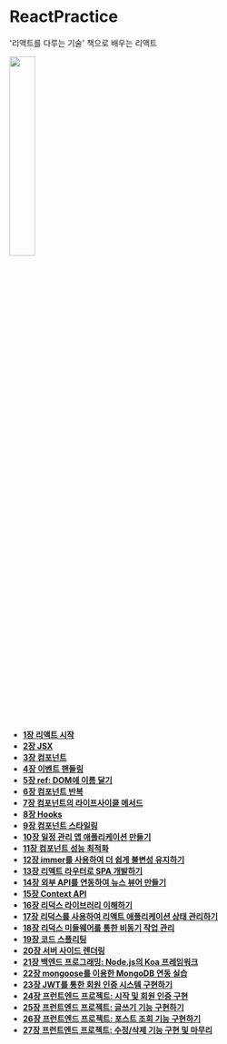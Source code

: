# ReactPractice
 '리액트를 다루는 기술' 책으로 배우는 리액트
 
<img src="https://user-images.githubusercontent.com/79067549/112588107-300bd680-8e42-11eb-9167-a88c4d84d5e8.jpg" width="30%" heigth="30%" >  

* [__1장 리액트 시작__](https://github.com/seuha516/ReactPractice/tree/main/01-hello-react)
* [__2장 JSX__](https://github.com/seuha516/ReactPractice/tree/main/02-hello-react)
* [__3장 컴포넌트__](https://github.com/seuha516/ReactPractice/tree/main/03-hello-react)
* [__4장 이벤트 핸들링__](https://github.com/seuha516/ReactPractice/tree/main/04-hello-react)
* [__5장 ref: DOM에 이름 달기__](https://github.com/seuha516/ReactPractice/tree/main/05-hello-react)
* [__6장 컴포넌트 반복__](https://github.com/seuha516/ReactPractice/tree/main/06-hello-react)
* [__7장 컴포넌트의 라이프사이클 메서드__](https://github.com/seuha516/ReactPractice/tree/main/07-hello-react)
* [__8장 Hooks__](https://github.com/seuha516/ReactPractice/tree/main/08-hooks-tutorial)
* [__9장 컴포넌트 스타일링__](https://github.com/seuha516/ReactPractice/tree/main/09-styling-react)
* [__10장 일정 관리 앱 애플리케이션 만들기__](https://github.com/seuha516/ReactPractice/tree/main/10-todo-app)
* [__11장 컴포넌트 성능 최적화__](https://github.com/seuha516/ReactPractice/tree/main/11-todo-app)
* [__12장 immer를 사용하여 더 쉽게 불변성 유지하기__](https://github.com/seuha516/ReactPractice/tree/main/12-immer-tutorial)
* [__13장 리액트 라우터로 SPA 개발하기__](https://github.com/seuha516/ReactPractice/tree/main/13-router-tutorial)
* [__14장 외부 API를 연동하여 뉴스 뷰어 만들기__](https://github.com/seuha516/ReactPractice/tree/main/14-news-viewer)
* [__15장 Context API__](https://github.com/seuha516/ReactPractice/tree/main/15-context-tutorial)
* [__16장 리덕스 라이브러리 이해하기__](https://github.com/seuha516/ReactPractice/tree/main/16-vanilla-redux)
* [__17장 리덕스를 사용하여 리액트 애플리케이션 상태 관리하기__]()
* [__18장 리덕스 미들웨어를 통한 비동기 작업 관리__]()
* [__19장 코드 스플리팅__]()
* [__20장 서버 사이드 렌더링__]()
* [__21장 백엔드 프로그래밍: Node.js의 Koa 프레임워크__]()
* [__22장 mongoose를 이용한 MongoDB 연동 실습__]()
* [__23장 JWT를 통한 회원 인증 시스템 구현하기__]()
* [__24장 프런트엔드 프로젝트: 시작 및 회원 인증 구현__]()
* [__25장 프런트엔드 프로젝트: 글쓰기 기능 구현하기__]()
* [__26장 프런트엔드 프로젝트: 포스트 조회 기능 구현하기__]()
* [__27장 프런트엔드 프로젝트: 수정/삭제 기능 구현 및 마무리__]()
